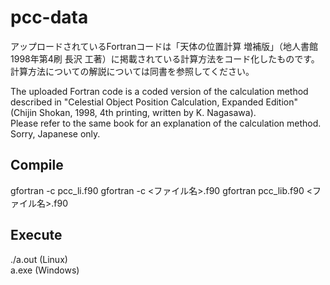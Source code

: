 # pcc-data
アップロードされているFortranコードは「天体の位置計算 増補版」（地人書館 1998年第4刷 長沢 工著）に掲載されている計算方法をコード化したものです。
計算方法についての解説については同書を参照してください。

The uploaded Fortran code is a coded version of the calculation method described in "Celestial Object Position Calculation, Expanded Edition" (Chijin Shokan, 1998, 4th printing, written by K. Nagasawa).<br>
Please refer to the same book for an explanation of the calculation method.<br>
Sorry, Japanese only.

## Compile
gfortran -c pcc_li.f90
gfortran -c <ファイル名>.f90
gfortran pcc_lib.f90 <ファイル名>.f90

## Execute
./a.out (Linux)<br>
a.exe (Windows)
